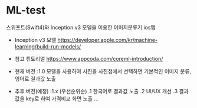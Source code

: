 # ML-test
스위프트(Swift4)와 Inception v3 모델을 이용한 이미지분류기 ios앱

- Inception v3 모델
https://developer.apple.com/kr/machine-learning/build-run-models/

- 참고 튜토리얼
https://www.appcoda.com/coreml-introduction/

- 현재 버전 :1.0 모델을 사용하여 사진을 사진첩에서 선택하면 기본적인 이미지 분류, 영어로 결과값 노출
- 추후 버전(예정) :1.x (우선순위순) 
                 .1 한국어로 결과값 노출 
                 .2 UI/UX 개선
                 .3 결과값을 key로 하여 가격비교 화면 노출
                 ...
